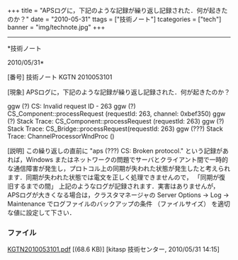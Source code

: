 ﻿+++
title = "APSログに，下記のような記録が繰り返し記録された．何が起きたのか？"
date = "2010-05-31"
ttags = ["技術ノート"]
tcategories = ["tech"]
banner = "img/technote.jpg"
+++

-----------------------------------------------------------------------------------------------------------------------------

*技術ノート

2010/05/31*


[番号]
技術ノート KGTN 2010053101

[現象]
APSログに，下記のような記録が繰り返し記録された．何が起きたのか？

ggw (?) CS: Invalid request ID - 263
ggw (?) CS_Component::processRequest (requestId: 263, channel:
0xbef350)
ggw (?) Stack Trace: CS_Component::processRequest (requestId: 263)
ggw (?) Stack Trace: CS_Bridge::processRequest(requestId: 263)
ggw (???) Stack Trace: ChannelProcessorWndProc ()

[説明]
この繰り返しの直前に "aps (???) CS: Broken protocol."
という記録があれば，Windows
またはネットワークの問題でサーバとクライアント間で一時的な通信障害が発生し，プロトコル上の同期が失われた状態が発生したと考えられます．同期が失われた状態では電文を正しく処理できませんので，
「同期が復旧するまでの間」
上記のようなログが記録されます．実害はありませんが，APSログが大きくなる場合は，クラスタマネージャの
Server Options → Log → Maintenance でログファイルのバックアップの条件
（ファイルサイズ） を適切な値に設定して下さい．


### ファイル

 
 


[KGTN2010053101.pdf](http://techreport.kitasp.net/attachments/download/179/KGTN2010053101.pdf)
 [(68.6 KB)] [kitasp 技術センター, 2010/05/31
14:15]


 


 

